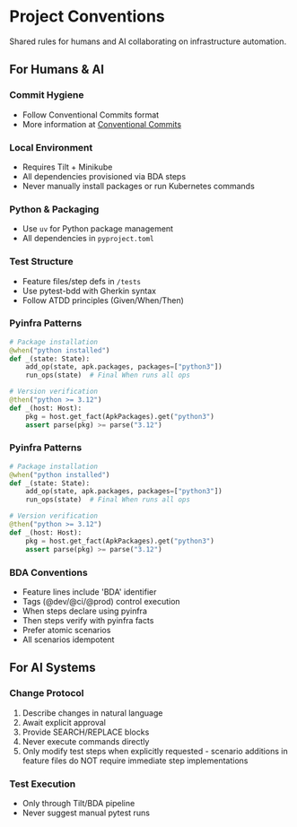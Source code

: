 # Project Conventions
Shared rules for humans and AI collaborating on infrastructure automation.

## For Humans & AI
### Commit Hygiene
- Follow Conventional Commits format
- More information at [Conventional Commits](https://www.conventionalcommits.org/)

### Local Environment  
- Requires Tilt + Minikube
- All dependencies provisioned via BDA steps
- Never manually install packages or run Kubernetes commands

### Python & Packaging
- Use `uv` for Python package management
- All dependencies in `pyproject.toml`

### Test Structure
- Feature files/step defs in `/tests`
- Use pytest-bdd with Gherkin syntax
- Follow ATDD principles (Given/When/Then)

### Pyinfra Patterns
```python
# Package installation
@when("python installed")
def _(state: State):
    add_op(state, apk.packages, packages=["python3"])
    run_ops(state)  # Final When runs all ops

# Version verification  
@then("python >= 3.12")
def _(host: Host):
    pkg = host.get_fact(ApkPackages).get("python3")
    assert parse(pkg) >= parse("3.12")
```

### Pyinfra Patterns
```python
# Package installation
@when("python installed")
def _(state: State):
    add_op(state, apk.packages, packages=["python3"])
    run_ops(state)  # Final When runs all ops

# Version verification  
@then("python >= 3.12")
def _(host: Host):
    pkg = host.get_fact(ApkPackages).get("python3")
    assert parse(pkg) >= parse("3.12")
```

### BDA Conventions
- Feature lines include 'BDA' identifier  
- Tags (@dev/@ci/@prod) control execution  
- When steps declare using pyinfra
- Then steps verify with pyinfra facts
- Prefer atomic scenarios
- All scenarios idempotent

## For AI Systems
### Change Protocol
1. Describe changes in natural language
2. Await explicit approval 
3. Provide SEARCH/REPLACE blocks
4. Never execute commands directly
5. Only modify test steps when explicitly requested - scenario additions in feature files do NOT require immediate step implementations

### Test Execution
- Only through Tilt/BDA pipeline
- Never suggest manual pytest runs
